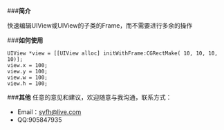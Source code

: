 ###**简介**

快速编辑UIView或UIView的子类的Frame，而不需要进行多余的操作

###**如何使用**

```
UIView *view = [[UIView alloc] initWithFrame:CGRectMake( 10, 10, 10, 10)];
view.x = 100;
view.y = 100;
view.w = 100;
view.h = 100;
```

###**其他**
任意的意见和建议，欢迎随意与我沟通，联系方式：

 - Email：<syfh@live.com> 
 - QQ:905847935
